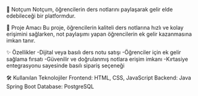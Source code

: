 📘 Notçum
Notçum, öğrencilerin ders notlarını paylaşarak gelir elde edebileceği bir platformdur.

🎯 Proje Amacı
Bu proje, öğrencilerin kaliteli ders notlarına hızlı ve kolay erişimini sağlarken, not paylaşımı yapan öğrencilerin ek gelir kazanmasına imkan tanır.

✨ Özellikler
-Dijital veya basılı ders notu satışı
-Öğrenciler için ek gelir sağlama fırsatı
-Güvenilir ve doğrulanmış notlara erişim imkanı
-Kırtasiye entegrasyonu sayesinde basılı sipariş seçeneği

🛠 Kullanılan Teknolojiler
Frontend: HTML, CSS, JavaScript
Backend: Java Spring Boot
Database: PostgreSQL

